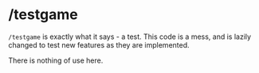 # /testgame

`/testgame` is exactly what it says - a test. This code is a mess, and is lazily changed to test new features as they are implemented.

There is nothing of use here.